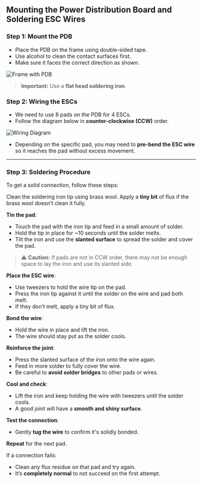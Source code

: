 ## Mounting the Power Distribution Board and Soldering ESC Wires

### Step 1: Mount the PDB
- Place the PDB on the frame using double-sided tape.
- Use alcohol to clean the contact surfaces first.
- Make sure it faces the correct direction as shown.

![Frame with PDB](insert-picture-here)

> **Important:** Use a **flat head soldering iron**.

### Step 2: Wiring the ESCs
- We need to use 8 pads on the PDB for 4 ESCs.
- Follow the diagram below in **counter-clockwise (CCW)** order.

![Wiring Diagram](insert-picture-here)

- Depending on the specific pad, you may need to **pre-bend the ESC wire** so it reaches the pad without excess movement.

---

### Step 3: Soldering Procedure
To get a solid connection, follow these steps:

Clean the soldering iron tip using brass wool. Apply a **tiny bit** of flux if the brass wool doesn’t clean it fully.

**Tin the pad**:  
   - Touch the pad with the iron tip and feed in a small amount of solder.  
   - Hold the tip in place for ~10 seconds until the solder melts.  
   - Tilt the iron and use the **slanted surface** to spread the solder and cover the pad.  

   > ⚠️ **Caution:** If pads are not in CCW order, there may not be enough space to lay the iron and use its slanted side.

**Place the ESC wire**:  
   - Use tweezers to hold the wire tip on the pad.  
   - Press the iron tip against it until the solder on the wire and pad both melt.  
   - If they don’t melt, apply a tiny bit of flux.  

**Bond the wire**:  
   - Hold the wire in place and lift the iron.  
   - The wire should stay put as the solder cools.  

**Reinforce the joint**:  
   - Press the slanted surface of the iron onto the wire again.  
   - Feed in more solder to fully cover the wire.  
   - Be careful to **avoid solder bridges** to other pads or wires.  

**Cool and check**:  
   - Lift the iron and keep holding the wire with tweezers until the solder cools.  
   - A good joint will have a **smooth and shiny surface**.  

**Test the connection**:  
   - Gently **tug the wire** to confirm it's solidly bonded.  

**Repeat** for the next pad.  

If a connection fails:  
   - Clean any flux residue on that pad and try again.  
   - It’s **completely normal** to not succeed on the first attempt.  
